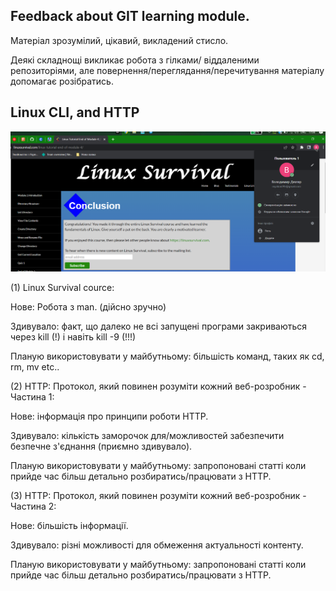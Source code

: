 ## Feedback about GIT learning module.
Матеріал зрозумілий, цікавий, викладений стисло.

Деякі складнощі викликає робота з гілками/ віддаленими репозиторіями, але повернення/переглядання/перечитування матеріалу допомагає розібратись.

## Linux CLI, and HTTP
![Linux Survival course](./task_linux_cli/2022-08-21%2017_08_09-Linux%20Tutorial%20End%20of%20Module%204%20_%20Linux%20Survival.png)

(1) Linux Survival cource: 

Нове: Робота з man. (дійсно зручно)

Здивувало: факт, що далеко не всі запущені програми закриваються через kill (!) і навіть kill -9 (!!!)

Планую використовувати у майбутньому: більшість команд, таких як cd, rm, mv etc..

(2) HTTP: Протокол, який повинен розуміти кожний веб-розробник - Частина 1:

Нове: інформація про принципи роботи HTTP.

Здивувало: кількість заморочок для/можливостей забезпечити безпечне з'єднання (приємно здивувало).

Планую використовувати у майбутньому: запропоновані статті коли прийде час більш детально розбиратись/працювати з HTTP.

(3) HTTP: Протокол, який повинен розуміти кожний веб-розробник - Частина 2:

Нове: більшість інформації.

Здивувало: різні можливості для обмеження актуальності контенту.

Планую використовувати у майбутньому: запропоновані статті коли прийде час більш детально розбиратись/працювати з HTTP.